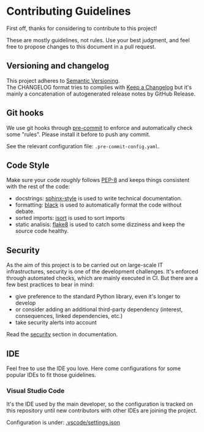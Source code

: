 # Contributing Guidelines

First off, thanks for considering to contribute to this project!

These are mostly guidelines, not rules. Use your best judgment, and feel free to propose changes to this document in a pull request.

## Versioning and changelog

This project adheres to [Semantic Versioning](https://semver.org/).  
The CHANGELOG format tries to complies with [Keep a Changelog](https://keepachangelog.com/) but it's mainly a concatenation of autogenerated release notes by GitHub Release.

## Git hooks

We use git hooks through [pre-commit](https://pre-commit.com/) to enforce and automatically check some "rules". Please install it before to push any commit.

See the relevant configuration file: `.pre-commit-config.yaml`.

## Code Style

Make sure your code *roughly* follows [PEP-8](https://www.python.org/dev/peps/pep-0008/) and keeps things consistent with the rest of the code:

- docstrings: [sphinx-style](https://sphinx-rtd-tutorial.readthedocs.io/en/latest/docstrings.html#the-sphinx-docstring-format) is used to write technical documentation.
- formatting: [black](https://black.readthedocs.io/) is used to automatically format the code without debate.
- sorted imports: [isort](https://pycqa.github.io/isort/) is used to sort imports
- static analisis: [flake8](https://flake8.pycqa.org/en/latest/) is used to catch some dizziness and keep the source code healthy.

## Security

As the aim of this project is to be carried out on large-scale IT infrastructures, security is one of the development challenges. It's enforced through automated checks, which are mainly executed in CI. But there are a few best practices to bear in mind:

- give preference to the standard Python library, even it's longer to develop
- or consider adding an additional third-party dependency (interest, consequences, linked dependencies, etc.)
- take security alerts into account

Read the [security](SECURITY.md) section in documentation.

## IDE

Feel free to use the IDE you love. Here come configurations for some popular IDEs to fit those guidelines.

### Visual Studio Code

It's the IDE used by the main developer, so the configuration is tracked on this repository until new contributors with other IDEs are joining the project.

Configuration is under: [.vscode/settings.json](/.vscode/settings.json)
